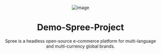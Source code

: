 <div align="center">

![image](https://github.com/x-normalize/Demo-Spree-Project/assets/94692820/5f57b5de-dd6f-4124-ab46-f7c49978971b)

# Demo-Spree-Project
Spree is a headless open-source e-commerce platform for multi-language and multi-currency global brands.

</div>
